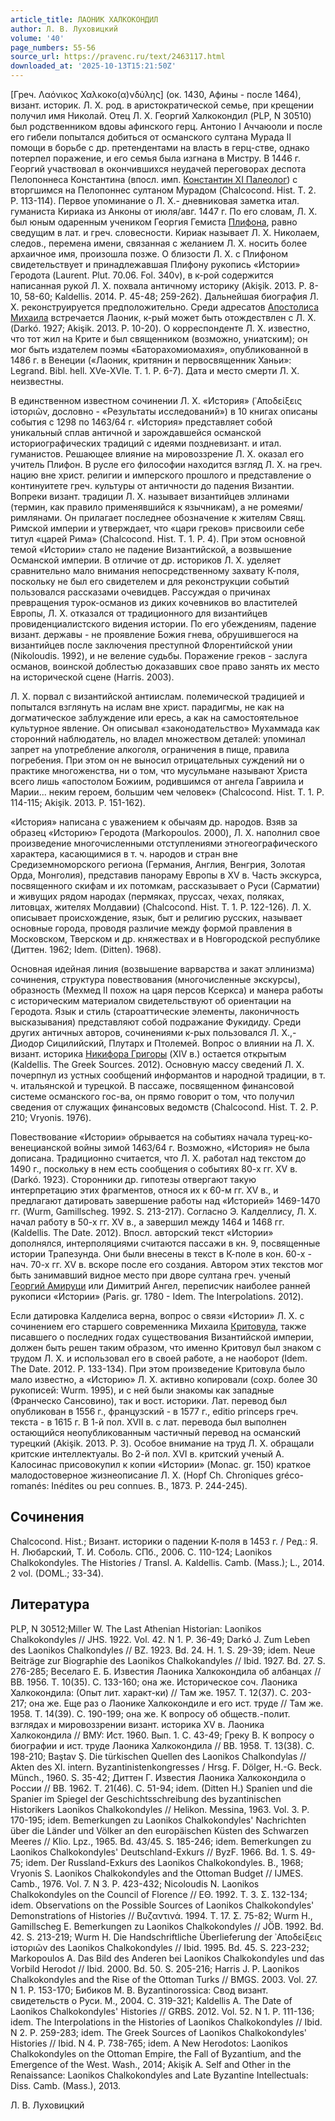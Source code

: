 ```yaml
---
article_title: ЛАОНИК ХАЛКОКОНДИЛ
author: Л. В. Луховицкий
volume: '40'
page_numbers: 55-56
source_url: https://pravenc.ru/text/2463117.html
downloaded_at: '2025-10-13T15:21:50Z'
---
```


[Греч. Λαόνικος Χαλκοκο(α)νδύλης] (ок. 1430, Афины - после 1464), визант. историк. Л. Х. род. в аристократической семье, при крещении получил имя Николай. Отец Л. Х. Георгий Халкокондил (PLP, N 30510) был родственником вдовы афинского герц. Антонио I Аччаюоли и после его гибели попытался добиться от османского султана Мурада II помощи в борьбе с др. претендентами на власть в герц-стве, однако потерпел поражение, и его семья была изгнана в Мистру. В 1446 г. Георгий участвовал в окончившихся неудачей переговорах деспота Пелопоннеса Константина (впосл. имп. [Константин XI Палеолог](<https://pravenc.ru/text/Константин XI Палеолог.html>)) с вторгшимся на Пелопоннес султаном Мурадом (Chalcocond. Hist. T. 2. P. 113-114). Первое упоминание о Л. Х.- дневниковая заметка итал. гуманиста Кириака из Анконы от июля/авг. 1447 г. По его словам, Л. Х. был юным одаренным учеником Георгия Гемиста [Плифона](https://pravenc.ru/text/Плифона.html), равно сведущим в лат. и греч. словесности. Кириак называет Л. Х. Николаем, следов., перемена имени, связанная с желанием Л. Х. носить более архаичное имя, произошла позже. О близости Л. Х. с Плифоном свидетельствует и принадлежавшая Плифону рукопись «Истории» Геродота (Laurent. Plut. 70.06. Fol. 340v), в к-рой содержится написанная рукой Л. Х. похвала античному историку (Akişik. 2013. P. 8-10, 58-60; Kaldellis. 2014. P. 45-48; 259-262). Дальнейшая биография Л. Х. реконструируется предположительно. Среди адресатов [Апостолиса Михаила](<https://pravenc.ru/text/Апостолиса Михаила.html>) встречается Лаоник, к-рый может быть отождествлен с Л. Х. (Darkó. 1927; Akişik. 2013. P. 10-20). О корреспонденте Л. Х. известно, что тот жил на Крите и был священником (возможно, униатским); он мог быть издателем поэмы «Баторахомиомахия», опубликованной в 1486 г. в Венеции («Лаоник, критянин и первосвященник Ханьи»: Legrand. Bibl. hell. XVe-XVIe. T. 1. P. 6-7). Дата и место смерти Л. Х. неизвестны.

В единственном известном сочинении Л. Х. «История» (᾿Αποδείξεις ἱστοριῶν, дословно - «Результаты исследований») в 10 книгах описаны события с 1298 по 1463/64 г. «История» представляет собой уникальный сплав античной и зарождавшейся османской историографических традиций с идеями поздневизант. и итал. гуманистов. Решающее влияние на мировоззрение Л. Х. оказал его учитель Плифон. В русле его философии находится взгляд Л. Х. на греч. нацию вне христ. религии и имперского прошлого и представление о континуитете греч. культуры от античности до падения Византии. Вопреки визант. традиции Л. Х. называет византийцев эллинами (термин, как правило применявшийся к язычникам), а не ромеями/римлянами. Он прилагает последнее обозначение к жителям Свящ. Римской империи и утверждает, что «цари греков» присвоили себе титул «царей Рима» (Chalcocond. Hist. T. 1. P. 4). При этом основной темой «Истории» стало не падение Византийской, а возвышение Османской империи. В отличие от др. историков Л. Х. уделяет сравнительно мало внимания непосредственному захвату К-поля, поскольку не был его свидетелем и для реконструкции событий пользовался рассказами очевидцев. Рассуждая о причинах превращения турок-османов из диких кочевников во властителей Европы, Л. Х. отказался от традиционного для византийцев провиденциалистского видения истории. По его убеждениям, падение визант. державы - не проявление Божия гнева, обрушившегося на византийцев после заключения преступной Флорентийской унии (Nikoloudis. 1992), и не веление судьбы. Поражение греков - заслуга османов, воинской доблестью доказавших свое право занять их место на исторической сцене (Harris. 2003).

Л. Х. порвал с византийской антиислам. полемической традицией и попытался взглянуть на ислам вне христ. парадигмы, не как на догматическое заблуждение или ересь, а как на самостоятельное культурное явление. Он описывал «законодательство» Мухаммада как сторонний наблюдатель, но владел множеством деталей: упоминал запрет на употребление алкоголя, ограничения в пище, правила погребения. При этом он не выносил отрицательных суждений ни о практике многоженства, ни о том, что мусульмане называют Христа всего лишь «апостолом Божиим, родившимся от ангела Гавриила и Марии... неким героем, большим чем человек» (Chalcocond. Hist. T. 1. P. 114-115; Akişik. 2013. P. 151-162).

«История» написана с уважением к обычаям др. народов. Взяв за образец «Историю» Геродота (Markopoulos. 2000), Л. Х. наполнил свое произведение многочисленными отступлениями этногеографического характера, касающимися в т. ч. народов и стран вне Средиземноморского региона (Германия, Англия, Венгрия, Золотая Орда, Монголия), представив панораму Европы в XV в. Часть экскурса, посвященного скифам и их потомкам, рассказывает о Руси (Сарматии) и живущих рядом народах (пермяках, пруссах, чехах, поляках, литовцах, жителях Молдавии) (Chalcocond. Hist. T. 1. P. 122-126). Л. Х. описывает происхождение, язык, быт и религию русских, называет основные города, проводя различие между формой правления в Московском, Тверском и др. княжествах и в Новгородской республике (Диттен. 1962; Idem. (Ditten). 1968).

Основная идейная линия (возвышение варварства и закат эллинизма) сочинения, структура повествования (многочисленные экскурсы), образность (Мехмед II похож на царя персов Ксеркса) и манера работы с историческим материалом свидетельствуют об ориентации на Геродота. Язык и стиль (староаттические элементы, лаконичность высказывания) представляют собой подражание Фукидиду. Среди других античных авторов, сочинениями к-рых пользовался Л. Х.,- Диодор Сицилийский, Плутарх и Птолемей. Вопрос о влиянии на Л. Х. визант. историка [Никифора Григоры](<https://pravenc.ru/text/Никифор Григор.html>) (XIV в.) остается открытым (Kaldellis. The Greek Sources. 2012). Основную массу сведений Л. Х. почерпнул из устных сообщений информантов и народной традиции, в т. ч. итальянской и турецкой. В пассаже, посвященном финансовой системе османского гос-ва, он прямо говорит о том, что получил сведения от служащих финансовых ведомств (Chalcocond. Hist. T. 2. P. 210; Vryonis. 1976).

Повествование «Истории» обрывается на событиях начала турец-ко-венецианской войны зимой 1463/64 г. Возможно, «История» не была дописана. Традиционно считается, что Л. Х. работал над текстом до 1490 г., поскольку в нем есть сообщения о событиях 80-х гг. XV в. (Darkó. 1923). Сторонники др. гипотезы отвергают такую интерпретацию этих фрагментов, относя их к 60-м гг. XV в., и предлагают датировать завершение работы над «Историей» 1469-1470 гг. (Wurm, Gamillscheg. 1992. S. 213-217). Согласно Э. Калделлису, Л. Х. начал работу в 50-х гг. XV в., а завершил между 1464 и 1468 гг. (Kaldellis. The Date. 2012). Впосл. авторский текст «Истории» дополнялся, интерполяциями считаются пассажи в кн. 9, посвященные истории Трапезунда. Они были внесены в текст в К-поле в кон. 60-х - нач. 70-х гг. XV в. вскоре после его создания. Автором этих текстов мог быть занимавший видное место при дворе султана греч. ученый [Георгий Амируци](<https://pravenc.ru/text/Георгий Амируци.html>) или Димитрий Ангел, переписчик наиболее ранней рукописи «Истории» (Paris. gr. 1780 - Idem. The Interpolations. 2012).

Если датировка Калделиса верна, вопрос о связи «Истории» Л. Х. с сочинением его старшего современника Михаила [Критовула](https://pravenc.ru/text/Критовула.html), также писавшего о последних годах существования Византийской империи, должен быть решен таким образом, что именно Критовул был знаком с трудом Л. Х. и использовал его в своей работе, а не наоборот (Idem. The Date. 2012. P. 133-134). При этом произведение Критовула было мало известно, а «Историю» Л. Х. активно копировали (сохр. более 30 рукописей: Wurm. 1995), и с ней были знакомы как западные (Франческо Сансовино), так и вост. историки. Лат. перевод был опубликован в 1556 г., французский - в 1577 г., editio princeps греч. текста - в 1615 г. В 1-й пол. XVII в. с лат. перевода был выполнен остающийся неопубликованным частичный перевод на османский турецкий (Akişik. 2013. P. 3). Особое внимание на труд Л. Х. обращали критские интеллектуалы. Во 2-й пол. XVI в. критский ученый А. Калосинас присовокупил к копии «Истории» (Monac. gr. 150) краткое малодостоверное жизнеописание Л. Х. (Hopf Ch. Chroniques gréco-romanés: Inédites ou peu connues. B., 1873. P. 244-245).

## Сочинения

Chalcocond. Hist.; Визант. историки о падении К-поля в 1453 г. / Ред.: Я. Н. Любарский, Т. И. Соболь. СПб., 2006. С. 110-124; Laonikos Chalkokondyles. The Histories / Transl. A. Kaldellis. Camb. (Mass.); L., 2014. 2 vol. (DOML.; 33-34).

## Литература

PLP, N 30512;Miller W. The Last Athenian Historian: Laonikos Chalkokondyles // JHS. 1922. Vol. 42. N 1. P. 36-49; Darkó J. Zum Leben des Laonikos Chalkondyles // BZ. 1923. Bd. 24. H. 1. S. 29-39; idem. Neue Beiträge zur Biographie des Laonikos Chalkokandyles // Ibid. 1927. Bd. 27. S. 276-285; Веселаго Е. Б. Известия Лаоника Халкокондила об албанцах // ВВ. 1956. Т. 10(35). С. 133-160; она же. Историческое соч. Лаоника Халкокондила: (Опыт лит. характ-ки) // Там же. 1957. Т. 12(37). С. 203-217; она же. Еще раз о Лаонике Халкокондиле и его ист. труде // Там же. 1958. Т. 14(39). С. 190-199; она же. К вопросу об обществ.-полит. взглядах и мировоззрении визант. историка XV в. Лаоника Xалкокондила // ВМУ: Ист. 1960. Вып. 1. С. 43-49; Греку В. К вопросу о биографии и ист. труде Лаоника Халкокондила // ВВ. 1958. Т. 13(38). С. 198-210; Baştav Ş. Die türkischen Quellen des Laonikos Chalkondylas // Akten des XI. intern. Byzantinistenkongresses / Hrsg. F. Dölger, H.-G. Beck. Münch., 1960. S. 35-42; Диттен Г. Известия Лаоника Халкокондила о России // ВВ. 1962. Т. 21(46). С. 51-94; idem. (Ditten H.) Spanien und die Spanier im Spiegel der Geschichtsschreibung des byzantinischen Historikers Laonikos Chalkokondyles // Helikon. Messina, 1963. Vol. 3. P. 170-195; idem. Bemerkungen zu Laonikos Chalkokondyles' Nachrichten über die Länder und Völker an den europäischen Küsten des Schwarzen Meeres // Klio. Lpz., 1965. Bd. 43/45. S. 185-246; idem. Bemerkungen zu Laonikos Chalkokondyles' Deutschland-Exkurs // ByzF. 1966. Bd. 1. S. 49-75; idem. Der Russland-Exkurs des Laonikos Chalkokondyles. B., 1968; Vryonis S. Laonikos Chalkokondyles and the Ottoman Budget // IJMES. Camb., 1976. Vol. 7. N 3. P. 423-432; Nicoloudis N. Laonikos Chalkokondyles on the Council of Florence // ΕΘ. 1992. Τ. 3. Σ. 132-134; idem. Observations on the Possible Sources of Laonikos Chalkokondyles' Demonstrations of Histories // Βυζαντινά. 1994. Τ. 17. Σ. 75-82; Wurm H., Gamillscheg E. Bemerkungen zu Laonikos Chalkokondyles // JÖB. 1992. Bd. 42. S. 213-219; Wurm H. Die Handschriftliche Überlieferung der ᾿Αποδείξεις ἱστοριῶν des Laonikos Chalkokondyles // Ibid. 1995. Bd. 45. S. 223-232; Markopoulos A. Das Bild des Anderen bei Laonikos Chalkokondyles und das Vorbild Herodot // Ibid. 2000. Bd. 50. S. 205-216; Harris J. P. Laonikos Chalkokondyles and the Rise of the Ottoman Turks // BMGS. 2003. Vol. 27. N 1. P. 153-170; Бибиков М. В. Byzantinorossica: Свод визант. свидетельств о Руси. М., 2004. С. 319-321; Kaldellis A. The Date of Laonikos Chalkokondyles' Histories // GRBS. 2012. Vol. 52. N 1. P. 111-136; idem. The Interpolations in the Histories of Laonikos Chalkokondyles // Ibid. N 2. P. 259-283; idem. The Greek Sources of Laonikos Chalkokondyles' Histories // Ibid. N 4. P. 738-765; idem. A New Herodotos: Laonikos Chalkokondyles on the Ottoman Empire, the Fall of Byzantium, and the Emergence of the West. Wash., 2014; Akişik A. Self and Other in the Renaissance: Laonikos Chalkokondyles and Late Byzantine Intellectuals: Diss. Camb. (Mass.), 2013.

Л. В. Луховицкий
